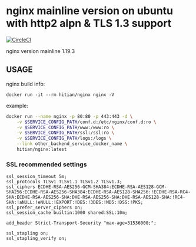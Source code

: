 
# nginx mainline version on ubuntu with http2 alpn & TLS 1.3 support

[![CircleCI](https://circleci.com/gh/hitian/docker-nginx-with-https-alpn.svg?style=svg)](https://circleci.com/gh/hitian/docker-nginx-with-https-alpn)

nginx version mainline 1.19.3

## USAGE

nginx build info:

`docker run -it --rm hitian/nginx nginx -V`

example:

```bash
docker run --name nginx -p 80:80 -p 443:443 -d \
    -v $SERVICE_CONFIG_PATH/conf.d:/etc/nginx/conf.d:ro \
    -v $SERVICE_CONFIG_PATH/www:/www:ro \
    -v $SERVICE_CONFIG_PATH/ssl:/ssl:ro \
    -v $SERVICE_CONFIG_PATH/logs:/logs \
    --link other_backend_service_docker_name \
    hitian/nginx:latest
```

### SSL recommended settings

```plain
ssl_session_timeout 5m;
ssl_protocols TLSv1 TLSv1.1 TLSv1.2 TLSv1.3;
ssl_ciphers ECDHE-RSA-AES256-GCM-SHA384:ECDHE-RSA-AES128-GCM-SHA256:ECDHE-RSA-AES256-SHA384:ECDHE-RSA-AES128-SHA256:!ECDHE-RSA-RC4-SHA:ECDHE-RSA-AES256-SHA:DHE-RSA-AES256-SHA:DHE-RSA-AES128-SHA:!RC4-SHA:!aNULL:!eNULL:!EXPORT:!DES:!3DES:!MD5:!DSS:!PKS;
ssl_prefer_server_ciphers on;
ssl_session_cache builtin:1000 shared:SSL:10m;

add_header Strict-Transport-Security "max-age=31536000;";

ssl_stapling on;
ssl_stapling_verify on;
```
